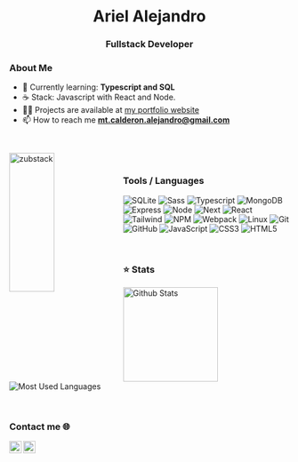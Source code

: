 <h1 align="center">Ariel Alejandro</h1>
<h3 align="center">Fullstack Developer</h3>

### About Me

- 📙 Currently learning: **Typescript and SQL**
- ☕ Stack: Javascript with React and Node.
- 👨‍💻 Projects are available at [my portfolio website](https://ariel-alejandro.netlify.app/)
- 📫 How to reach me **mt.calderon.alejandro@gmail.com**

&nbsp;

<img
align="left"
width="40%"
height="250"
src="https://github-readme-streak-stats.herokuapp.com/?user=zubstack&"
alt="zubstack"
/>

&nbsp;

### Tools / Languages

<!-- Icons: https://simpleicons.org/ -->

![SQLite](https://img.shields.io/badge/-Sqlite-05122A?style=for-the-badge&color=302d41&logo=sqlite)
![Sass](https://img.shields.io/badge/-Sass-05122A?style=for-the-badge&color=302d41&logo=sass)
![Typescript](https://img.shields.io/badge/-Typescript-05122A?style=for-the-badge&color=302d41&logo=typescript)
![MongoDB](https://img.shields.io/badge/-Mongo-05122A?style=for-the-badge&color=302d41&logo=mongodb)
![Express](https://img.shields.io/badge/-Express-05122A?style=for-the-badge&color=302d41&logo=express)
![Node](https://img.shields.io/badge/-Node-05122A?style=for-the-badge&color=302d41&logo=nodedotjs)
![Next](https://img.shields.io/badge/-Next-05122A?style=for-the-badge&color=302d41&logo=nextdotjs)
![React](https://img.shields.io/badge/-React-05122A?style=for-the-badge&color=302d41&logo=react)
![Tailwind](https://img.shields.io/badge/-Tailwind-05122A?style=for-the-badge&color=302d41&logo=tailwindcss)
![NPM](https://img.shields.io/badge/-NPM-05122A?style=for-the-badge&color=302d41&logo=npm)
![Webpack](https://img.shields.io/badge/-Webpack-05122A?style=for-the-badge&color=302d41&logo=webpack)
![Linux](https://img.shields.io/badge/-Linux-05122A?style=for-the-badge&color=302d41&logo=linux&logoColor=dfb914)
![Git](https://img.shields.io/badge/-Git-05122A?style=for-the-badge&color=302d41&logo=git)
![GitHub](https://img.shields.io/badge/-GitHub-05122A?style=for-the-badge&color=302d41&logo=github)
![JavaScript](https://img.shields.io/badge/-JavaScript-05122A?style=for-the-badge&color=302d41&logo=javascript&logoColor=F7DF1E)
![CSS3](https://img.shields.io/badge/-CSS3-0512AB?style=for-the-badge&color=302d41&logo=CSS3&logoColor=1572B6)
![HTML5](https://img.shields.io/badge/-HTML5-0512AB?style=for-the-badge&color=302d41&logo=HTML5&logoColor=E34F26)

&nbsp;


### ⭐ Stats

<!-- Catppuccin themed -->
<img height="170" align="left" src="https://github-readme-stats.vercel.app/api?username=zubstack&show_icons=true&bg_color=302d41&border_color=302d41&title_color=f5e0dc&text_color=d9e0ee&icon_color=c9cbff" alt="Github Stats" />
<img src="https://github-readme-stats.vercel.app/api/top-langs/?username=zubstack&layout=compact&show_icons=true&bg_color=302d41&border_color=302d41&title_color=f5e0dc&text_color=ffffff&icon_color=c9cbff&langs_count=6" alt="Most Used Languages" />

&nbsp;

### Contact me 🌐

[<img align="left" alt="Discord" width="22px" src="https://raw.githubusercontent.com/rahuldkjain/github-profile-readme-generator/master/src/images/icons/Social/twitter.svg" />][twitter]
[<img align="left" alt="Telegram" width="22px" src="https://raw.githubusercontent.com/rahuldkjain/github-profile-readme-generator/master/src/images/icons/Social/linked-in-alt.svg" />][linkedin]

&nbsp;

[linkedin]: https://linkedin.com/in/https://www.linkedin.com/in/alejandro-calderon-72b662233/
[twitter]: https://twitter.com/mt_alejo_
